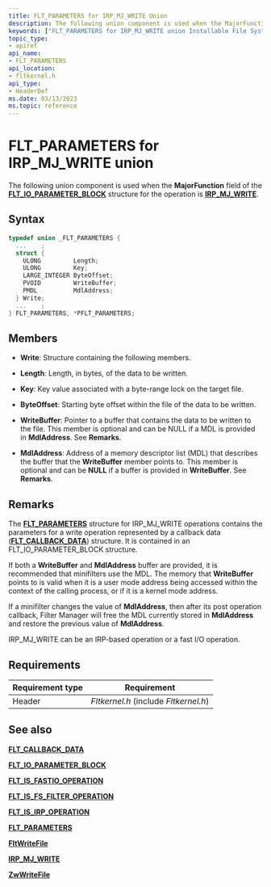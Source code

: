 ```yaml
---
title: FLT_PARAMETERS for IRP_MJ_WRITE Union
description: The following union component is used when the MajorFunction field of the FLT_IO_PARAMETER_BLOCK structure for the operation is IRP_MJ_WRITE.
keywords: ["FLT_PARAMETERS for IRP_MJ_WRITE union Installable File System Drivers", "FLT_PARAMETERS union Installable File System Drivers", "PFLT_PARAMETERS union pointer Installable File System Drivers"]
topic_type:
- apiref
api_name:
- FLT_PARAMETERS
api_location:
- fltkernel.h
api_type:
- HeaderDef
ms.date: 03/13/2023
ms.topic: reference
---
```


# FLT_PARAMETERS for IRP_MJ_WRITE union

The following union component is used when the **MajorFunction** field of the [**FLT_IO_PARAMETER_BLOCK**](/windows-hardware/drivers/ddi/fltkernel/ns-fltkernel-_flt_io_parameter_block) structure for the operation is [**IRP_MJ_WRITE**](irp-mj-write.md).

## Syntax

``` C
typedef union _FLT_PARAMETERS {
  ...    ;
  struct {
    ULONG         Length;
    ULONG         Key;
    LARGE_INTEGER ByteOffset;
    PVOID         WriteBuffer;
    PMDL          MdlAddress;
  } Write;
  ...    ;
} FLT_PARAMETERS, *PFLT_PARAMETERS;
```

## Members

- **Write**: Structure containing the following members.

- **Length**: Length, in bytes, of the data to be written.

- **Key**: Key value associated with a byte-range lock on the target file.

- **ByteOffset**: Starting byte offset within the file of the data to be written.

- **WriteBuffer**: Pointer to a buffer that contains the data to be written to the file. This member is optional and can be NULL if a MDL is provided in **MdlAddress**. See **Remarks**.

- **MdlAddress**: Address of a memory descriptor list (MDL) that describes the buffer that the **WriteBuffer** member points to. This member is optional and can be **NULL** if a buffer is provided in **WriteBuffer**. See **Remarks**.

## Remarks

The [**FLT_PARAMETERS**](/windows-hardware/drivers/ddi/fltkernel/ns-fltkernel-_flt_parameters) structure for IRP_MJ_WRITE operations contains the parameters for a write operation represented by a callback data ([**FLT_CALLBACK_DATA**](/windows-hardware/drivers/ddi/fltkernel/ns-fltkernel-_flt_callback_data)) structure. It is contained in an FLT_IO_PARAMETER_BLOCK structure.

If both a **WriteBuffer** and **MdlAddress** buffer are provided, it is recommended that minifilters use the MDL. The memory that **WriteBuffer** points to is valid when it is a user mode address being accessed within the context of the calling process, or if it is a kernel mode address.

If a minifilter changes the value of **MdlAddress**, then after its post operation callback, Filter Manager will free the MDL currently stored in **MdlAddress** and restore the previous value of **MdlAddress**.

IRP_MJ_WRITE can be an IRP-based operation or a fast I/O operation.

## Requirements

| Requirement type | Requirement |
| ---------------- | ----------- |
| Header | *Fltkernel.h* (include *Fltkernel.h*) |

## See also

[**FLT_CALLBACK_DATA**](/windows-hardware/drivers/ddi/fltkernel/ns-fltkernel-_flt_callback_data)

[**FLT_IO_PARAMETER_BLOCK**](/windows-hardware/drivers/ddi/fltkernel/ns-fltkernel-_flt_io_parameter_block)

[**FLT_IS_FASTIO_OPERATION**](/windows-hardware/drivers/ddi/index)

[**FLT_IS_FS_FILTER_OPERATION**](/previous-versions/ff544648(v=vs.85))

[**FLT_IS_IRP_OPERATION**](/previous-versions/ff544654(v=vs.85))

[**FLT_PARAMETERS**](/windows-hardware/drivers/ddi/fltkernel/ns-fltkernel-_flt_parameters)

[**FltWriteFile**](/windows-hardware/drivers/ddi/fltkernel/nf-fltkernel-fltwritefile)

[**IRP_MJ_WRITE**](irp-mj-write.md)

[**ZwWriteFile**](/windows-hardware/drivers/ddi/ntifs/nf-ntifs-ntwritefile)
